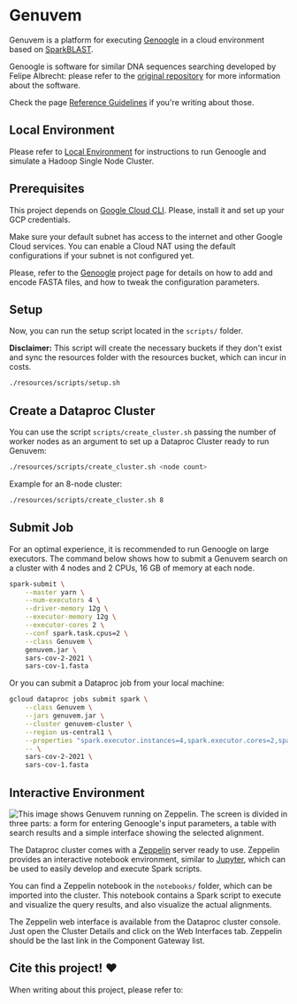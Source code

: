 # Genuvem

Genuvem is a platform for executing [Genoogle](https://github.com/felipealbrecht/Genoogle) in a cloud environment based
on [SparkBLAST](https://github.com/sparkblastproject/v2).

Genoogle is software for similar DNA sequences searching developed by Felipe Albrecht: please refer to
the [original repository](https://github.com/felipealbrecht/Genoogle) for more information about the software.

Check the page [Reference Guidelines](docs/references.md) if you're writing about those.

## Local Environment

Please refer to [Local Environment](docs/environment.md) for instructions to run Genoogle and simulate a Hadoop Single
Node Cluster.

## Prerequisites

This project depends on [Google Cloud CLI](https://cloud.google.com/sdk/docs/install).
Please, install it and set up your GCP credentials.

Make sure your default subnet has access to the internet and other Google Cloud services.
You can enable a Cloud NAT using the default configurations if your subnet is not configured yet.

Please, refer to the [Genoogle](https://github.com/felipealbrecht/Genoogle) project page for details on how to
add and encode FASTA files, and how to tweak the configuration parameters.

## Setup




Now, you can run the setup script located in the `scripts/` folder.

**Disclaimer:** This script will create the necessary buckets if they don't exist and sync the resources folder with the
resources bucket, which can incur in costs.

```bash
./resources/scripts/setup.sh
```

## Create a Dataproc Cluster

You can use the script `scripts/create_cluster.sh` passing the number of worker nodes as an argument to set up a
Dataproc Cluster ready to run Genuvem:

```bash
./resources/scripts/create_cluster.sh <node count>
```

Example for an 8-node cluster:

```bash
./resources/scripts/create_cluster.sh 8
```

## Submit Job

For an optimal experience, it is recommended to run Genoogle on large executors. The command below shows how to submit a
Genuvem search on a cluster with 4 nodes and 2 CPUs, 16 GB of memory at each node.

```bash
spark-submit \
    --master yarn \
    --num-executors 4 \
    --driver-memory 12g \
    --executor-memory 12g \
    --executor-cores 2 \
    --conf spark.task.cpus=2 \
    --class Genuvem \
    genuvem.jar \
    sars-cov-2-2021 \
    sars-cov-1.fasta
```

Or you can submit a Dataproc job from your local machine:

```bash
gcloud dataproc jobs submit spark \
    --class Genuvem \
    --jars genuvem.jar \
    --cluster genuvem-cluster \
    --region us-central1 \
    --properties "spark.executor.instances=4,spark.executor.cores=2,spark.task.cpus=2,spark.executor.memory=12g,spark.driver.memory=12g" \
    -- \
    sars-cov-2-2021 \
    sars-cov-1.fasta
```

## Interactive Environment

![This image shows Genuvem running on Zeppelin. The screen is divided in three parts: a form for entering Genoogle's
input parameters, a table with search results and a simple interface showing the selected alignment.
](docs/images/zeppelin.png "Genuvem on Zeppelin")

The Dataproc cluster comes with a [Zeppelin](https://zeppelin.apache.org/) server ready to use. Zeppelin provides an
interactive
notebook environment, similar to [Jupyter](https://jupyter.org/), which can be used to easily develop and execute Spark
scripts.

You can find a Zeppelin notebook in the `notebooks/` folder, which can be imported into the cluster. This notebook
contains a Spark script to execute and visualize the query results, and also visualize the actual alignments.

The Zeppelin web interface is available from the Dataproc cluster console.
Just open the Cluster Details and click on the Web Interfaces tab. Zeppelin should be the last link in the Component
Gateway list.

## Cite this project! ❤️

When writing about this project, please refer to:


